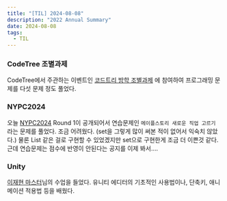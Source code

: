 ```yaml
---
title: "[TIL] 2024-08-08"
description: "2022 Annual Summary"
date: 2024-08-08
tags:
  - TIL
---
```


### CodeTree 조별과제

CodeTree에서 주관하는 이벤트인 [코드트리 방학 조별과제](https://www.codetree.ai/forum/no-free-lunch/report) 에 참여하여 프로그래밍 문제를 다섯 문제 정도 풀었다.

### NYPC2024

오늘 [NYPC2024](https://www.nypc.co.kr/member/contestMain.do) Round 1이 공개되어서 연습문제인 `메이플스토리 새로운 직업 고르기` 라는 문제를 풀었다.
조금 어려웠다. (set을 그렇게 많이 써본 적이 없어서 익숙치 않았다.) 
물론 List 같은 걸로 구현할 수 있었겠지만 set으로 구현한게 조금 더 이쁜것 같다.
근데 연습문제는 점수에 반영이 안된다는 공지를 이제 봐서....

### Unity 

[이재현 마스터](https://unity3dstudy.com/about/)님의 수업을 들었다.
유니티 에디터의 기초적인 사용법이나, 단축키, 애니메이션 적용법 등을 배웠다.
